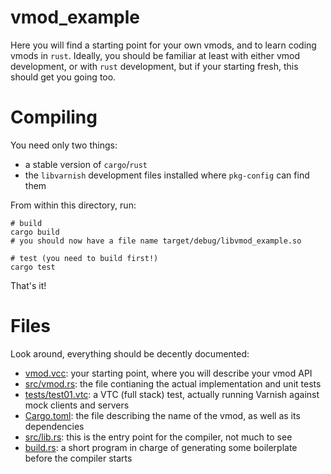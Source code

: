 # vmod_example

Here you will find a starting point for your own vmods, and to learn coding vmods in `rust`. Ideally, you should be familiar at least with either vmod development, or with `rust` development, but if your starting fresh, this should get you going too.

# Compiling

You need only two things:
- a stable version of `cargo`/`rust`
- the `libvarnish` development files installed where `pkg-config` can find them

From within this directory, run:

```
# build
cargo build
# you should now have a file name target/debug/libvmod_example.so

# test (you need to build first!)
cargo test
```

That's it!

# Files

Look around, everything should be decently documented:
- [vmod.vcc](vmod.vcc): your starting point, where you will describe your vmod API
- [src/vmod.rs](src/vmod.rs): the file contianing the actual implementation and unit tests
- [tests/test01.vtc](tests/test01.vtc): a VTC (full stack) test, actually running Varnish against mock clients and servers
- [Cargo.toml](Cargo.toml): the file describing the name of the vmod, as well as its dependencies
- [src/lib.rs](src/lib.rs): this is the entry point for the compiler, not much to see
- [build.rs](build.rs): a short program in charge of generating some boilerplate before the compiler starts
